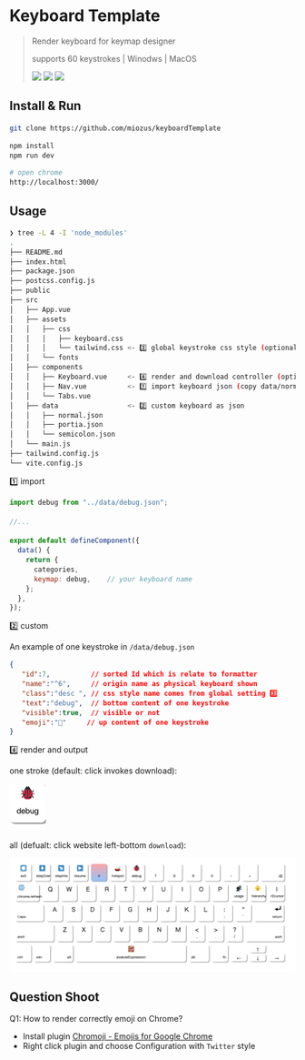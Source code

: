 # Keyboard Template

>
> Render keyboard for keymap designer
>
> supports 60 keystrokes | Winodws | MacOS
>
> <img src="https://img.shields.io/badge/Vue-3.2.16-orange?logo=vue.js"> <img src="https://img.shields.io/badge/Tailwindcss-2.2.19-orange?logo=Tailwind CSS"> <img src="https://img.shields.io/badge/Version-1.0.0-brightgreen?logo=Macy’s">

## Install & Run

```bash
git clone https://github.com/miozus/keyboardTemplate
```

```bash
npm install
npm run dev
```

```bash
# open chrome
http://localhost:3000/
```

## Usage

```bash
❯ tree -L 4 -I 'node_modules'
.
├── README.md
├── index.html
├── package.json
├── postcss.config.js
├── public
├── src
│   ├── App.vue
│   ├── assets
│   │   ├── css
│   │   │   ├── keyboard.css
│   │   │   └── tailwind.css <- 3️⃣ global keystroke css style (optional)
│   │   └── fonts
│   ├── components
│   │   ├── Keyboard.vue     <- 4️⃣ render and download controller (optional)
│   │   ├── Nav.vue          <- 1️⃣ import keyboard json (copy data/normal.json then change)
│   │   └── Tabs.vue
│   ├── data                 <- 2️⃣ custom keyboard as json 
│   │   ├── normal.json
│   │   ├── portia.json
│   │   └── semicolon.json
│   └── main.js
├── tailwind.config.js      
└── vite.config.js
```

1️⃣ import

```javascript
import debug from "../data/debug.json";

//...

export default defineComponent({
  data() {
    return {
      categories,   
      keymap: debug,    // your keyboard name
    };
  },
});

```

2️⃣ custom

An example of one keystroke in  `/data/debug.json`

```json
{
   "id":7,          // sorted Id which is relate to formatter
   "name":"^6",     // origin name as physical keyboard shown
   "class":"desc ", // css style name comes from global setting 3️⃣
   "text":"debug",  // bottom content of one keystroke
   "visible":true,  // visible or not
   "emoji":"🐞"     // up content of one keystroke
}
```

4️⃣ render and output

one stroke (default: click invokes download):

![debug](docs/img/_🐞_debug.png)

all (defualt: click website left-bottom `download`):

![debug-keyboard](docs/img/debug-keyboard.png)

## Question Shoot

Q1: How to render correctly emoji on Chrome?

- Install plugin [Chromoji - Emojis for Google Chrome](https://chrome.google.com/webstore/detail/chromoji-emojis-for-googl/negakbijaemdgbhklopmghphgaeadmpo)
- Right click plugin and choose Configuration with `Twitter` style

